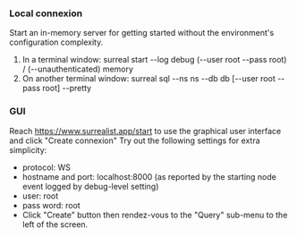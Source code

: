 ### Local connexion
Start an in-memory server for getting started without the environment's configuration complexity.
1. In a terminal window:
surreal start --log debug (--user root --pass root) / (--unauthenticated) memory
2. On another terminal window:
surreal sql --ns ns --db db [--user root --pass root] --pretty

### GUI
Reach https://www.surrealist.app/start to use the graphical user interface and click "Create connexion"
Try out the following settings for extra simplicity:
- protocol: WS
- hostname and port: localhost:8000 (as reported by the starting node event logged by debug-level setting)
- user: root
- pass word: root
- Click "Create" button then rendez-vous to the "Query" sub-menu to the left of the screen.